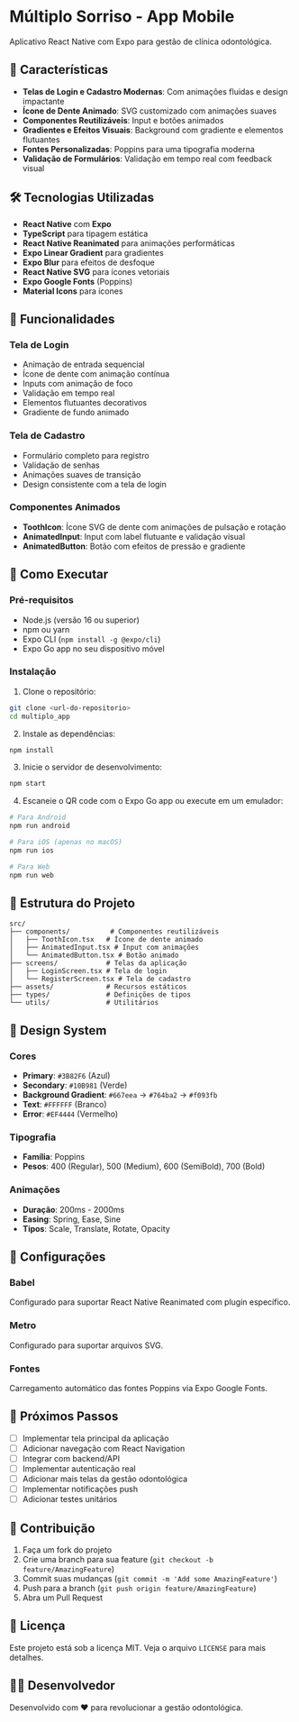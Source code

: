 # Múltiplo Sorriso - App Mobile

Aplicativo React Native com Expo para gestão de clínica odontológica.

## 🚀 Características

- **Telas de Login e Cadastro Modernas**: Com animações fluidas e design impactante
- **Ícone de Dente Animado**: SVG customizado com animações suaves
- **Componentes Reutilizáveis**: Input e botões animados
- **Gradientes e Efeitos Visuais**: Background com gradiente e elementos flutuantes
- **Fontes Personalizadas**: Poppins para uma tipografia moderna
- **Validação de Formulários**: Validação em tempo real com feedback visual

## 🛠️ Tecnologias Utilizadas

- **React Native** com **Expo**
- **TypeScript** para tipagem estática
- **React Native Reanimated** para animações performáticas
- **Expo Linear Gradient** para gradientes
- **Expo Blur** para efeitos de desfoque
- **React Native SVG** para ícones vetoriais
- **Expo Google Fonts** (Poppins)
- **Material Icons** para ícones

## 📱 Funcionalidades

### Tela de Login
- Animação de entrada sequencial
- Ícone de dente com animação contínua
- Inputs com animação de foco
- Validação em tempo real
- Elementos flutuantes decorativos
- Gradiente de fundo animado

### Tela de Cadastro
- Formulário completo para registro
- Validação de senhas
- Animações suaves de transição
- Design consistente com a tela de login

### Componentes Animados
- **ToothIcon**: Ícone SVG de dente com animações de pulsação e rotação
- **AnimatedInput**: Input com label flutuante e validação visual
- **AnimatedButton**: Botão com efeitos de pressão e gradiente

## 🚀 Como Executar

### Pré-requisitos
- Node.js (versão 16 ou superior)
- npm ou yarn
- Expo CLI (`npm install -g @expo/cli`)
- Expo Go app no seu dispositivo móvel

### Instalação

1. Clone o repositório:
```bash
git clone <url-do-repositorio>
cd multiplo_app
```

2. Instale as dependências:
```bash
npm install
```

3. Inicie o servidor de desenvolvimento:
```bash
npm start
```

4. Escaneie o QR code com o Expo Go app ou execute em um emulador:
```bash
# Para Android
npm run android

# Para iOS (apenas no macOS)
npm run ios

# Para Web
npm run web
```

## 📁 Estrutura do Projeto

```
src/
├── components/          # Componentes reutilizáveis
│   ├── ToothIcon.tsx   # Ícone de dente animado
│   ├── AnimatedInput.tsx # Input com animações
│   └── AnimatedButton.tsx # Botão animado
├── screens/            # Telas da aplicação
│   ├── LoginScreen.tsx # Tela de login
│   └── RegisterScreen.tsx # Tela de cadastro
├── assets/             # Recursos estáticos
├── types/              # Definições de tipos
└── utils/              # Utilitários
```

## 🎨 Design System

### Cores
- **Primary**: `#3B82F6` (Azul)
- **Secondary**: `#10B981` (Verde)
- **Background Gradient**: `#667eea` → `#764ba2` → `#f093fb`
- **Text**: `#FFFFFF` (Branco)
- **Error**: `#EF4444` (Vermelho)

### Tipografia
- **Família**: Poppins
- **Pesos**: 400 (Regular), 500 (Medium), 600 (SemiBold), 700 (Bold)

### Animações
- **Duração**: 200ms - 2000ms
- **Easing**: Spring, Ease, Sine
- **Tipos**: Scale, Translate, Rotate, Opacity

## 🔧 Configurações

### Babel
Configurado para suportar React Native Reanimated com plugin específico.

### Metro
Configurado para suportar arquivos SVG.

### Fontes
Carregamento automático das fontes Poppins via Expo Google Fonts.

## 📝 Próximos Passos

- [ ] Implementar tela principal da aplicação
- [ ] Adicionar navegação com React Navigation
- [ ] Integrar com backend/API
- [ ] Implementar autenticação real
- [ ] Adicionar mais telas da gestão odontológica
- [ ] Implementar notificações push
- [ ] Adicionar testes unitários

## 🤝 Contribuição

1. Faça um fork do projeto
2. Crie uma branch para sua feature (`git checkout -b feature/AmazingFeature`)
3. Commit suas mudanças (`git commit -m 'Add some AmazingFeature'`)
4. Push para a branch (`git push origin feature/AmazingFeature`)
5. Abra um Pull Request

## 📄 Licença

Este projeto está sob a licença MIT. Veja o arquivo `LICENSE` para mais detalhes.

## 👨‍💻 Desenvolvedor

Desenvolvido com ❤️ para revolucionar a gestão odontológica. 